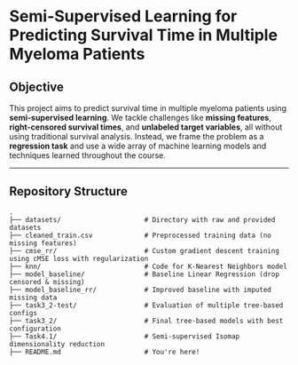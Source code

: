 # Semi-Supervised Learning for Predicting Survival Time in Multiple Myeloma Patients

## Objective

This project aims to predict survival time in multiple myeloma patients using **semi-supervised learning**. We tackle challenges like **missing features**, **right-censored survival times**, and **unlabeled target variables**, all without using traditional survival analysis. Instead, we frame the problem as a **regression task** and use a wide array of machine learning models and techniques learned throughout the course.

---

## Repository Structure

```plaintext
.
├── datasets/                     # Directory with raw and provided datasets
├── cleaned_train.csv             # Preprocessed training data (no missing features)
├── cmse_rr/                      # Custom gradient descent training using cMSE loss with regularization
├── knn/                          # Code for K-Nearest Neighbors model
├── model_baseline/               # Baseline Linear Regression (drop censored & missing)
├── model_baseline_rr/            # Improved baseline with imputed missing data
├── task3_2-test/                 # Evaluation of multiple tree-based configs
├── task3_2/                      # Final tree-based models with best configuration
├── Task4.1/                      # Semi-supervised Isomap dimensionality reduction
├── README.md                     # You're here!
